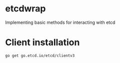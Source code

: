 # etcdwrap
Implementing basic methods for interacting with etcd

# Client installation 
```
go get go.etcd.io/etcd/clientv3
```
